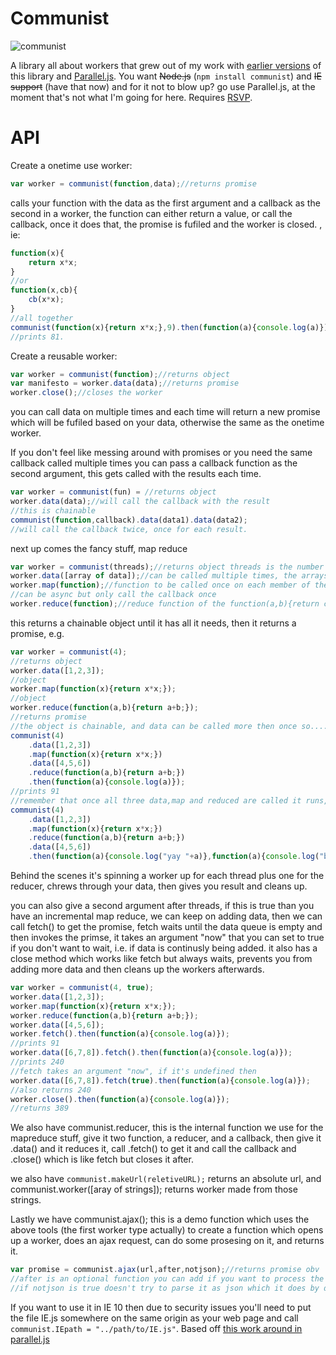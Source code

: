Communist
==========
![communist](logo.png)

A library all about workers that grew out of my work with [earlier versions](https://github.com/calvinmetcalf/communist/tree/6e920be75ab3ed9b2a36d24dd184a9945f6b4000) of  this library and [Parallel.js](https://github.com/adambom/parallel.js).  You want ~~Node.js~~ (`npm install communist`) and ~~IE support~~ (have that now) and for it not to blow up? go use Parallel.js, at the moment that's not what I'm going for here. Requires [RSVP](https://github.com/tildeio/rsvp.js).

API
===
Create a onetime use worker:

```JavaScript
var worker = communist(function,data);//returns promise
```

calls your function with the data as the first argument and a callback as the second in a worker, the function can either return a value, or call the callback, once it does that, the promise is fufiled and the worker is closed. , ie:

```JavaScript
function(x){
	return x*x;
}
//or
function(x,cb){
	cb(x*x);
}
//all together
communist(function(x){return x*x;},9).then(function(a){console.log(a)});
//prints 81.
```

Create a reusable worker:

```JavaScript
var worker = communist(function);//returns object
var manifesto = worker.data(data);//returns promise
worker.close();//closes the worker
```

you can call data on multiple times and each time will return a new promise which will be fufiled based on your data, otherwise the same as the onetime worker.

If you don't feel like messing around with promises or you need the same callback called multiple times you can pass a callback function as the second argument, this gets called with the results each time.

```JavaScript
var worker = communist(fun) = //returns object
worker.data(data);//will call the callback with the result
//this is chainable
communist(function,callback).data(data1).data(data2);
//will call the callback twice, once for each result.
```

next up comes the fancy stuff, map reduce

```Javascript
var worker = communist(threads);//returns object threads is the number of map workers, reducer will be an additional thread
worker.data([array of data]);//can be called multiple times, the arrays will be concated
worker.map(function);//function to be called once on each member of the array
//can be async but only call the callback once
worker.reduce(function);//reduce function of the function(a,b){return c};
```

this returns a chainable object until it has all it needs, then it returns a promise, e.g.

```JavaScript
var worker = communist(4);
//returns object
worker.data([1,2,3]);
//object
worker.map(function(x){return x*x;});
//object
worker.reduce(function(a,b){return a+b;});
//returns promise
//the object is chainable, and data can be called more then once so....
communist(4)
	.data([1,2,3])
	.map(function(x){return x*x;})
	.data([4,5,6])
	.reduce(function(a,b){return a+b;})
	.then(function(a){console.log(a)});
//prints 91
//remember that once all three data,map and reduced are called it runs, so the following will give you an error:
communist(4)
	.data([1,2,3])
	.map(function(x){return x*x;})
	.reduce(function(a,b){return a+b;})
	.data([4,5,6])
	.then(function(a){console.log("yay "+a)},function(a){console.log("boo "+a)});
```

Behind the scenes it's spinning a worker up for each thread plus one for the reducer, chrews through your data, then gives you result and cleans up.

you can also give a second argument after threads, if this is true than you have an incremental map reduce, we can keep on adding data, then we can call fetch() to get the promise, fetch waits until the data queue is empty and then invokes the primse, it takes an argument "now" that you can set to true if you don't want to wait, i.e. if data is continusly being added. 
it also has a close method which works like fetch but always waits, prevents you from adding more data and then cleans up the workers afterwards. 

```JavaScript
var worker = communist(4, true);
worker.data([1,2,3]);
worker.map(function(x){return x*x;});
worker.reduce(function(a,b){return a+b;});
worker.data([4,5,6]);
worker.fetch().then(function(a){console.log(a)});
//prints 91
worker.data([6,7,8]).fetch().then(function(a){console.log(a)});
//prints 240
//fetch takes an argument "now", if it's undefined then 
worker.data([6,7,8]).fetch(true).then(function(a){console.log(a)});
//also returns 240
worker.close().then(function(a){console.log(a)});
//returns 389
```

We also have communist.reducer, this is the internal function we use for the mapreduce stuff, give it two function, a reducer, and a callback, then give it .data() and it reduces it, call .fetch() to get it and call the callback and .close() which is like fetch but closes it after. 

we also have `communist.makeUrl(reletiveURL);` returns an absolute url, and communist.worker([aray of strings]); returns worker made from those strings.

Lastly we have communist.ajax(); this is a demo function which uses the above tools (the first worker type actually) to create a function which opens up a worker, does an ajax request, can do some prosesing on it, and returns it.

```JavaScript
var promise = communist.ajax(url,after,notjson);//returns promise obv
//after is an optional function you can add if you want to process the data in the other thread before returning it
//if notjson is true doesn't try to parse it as json which it does by default. 
```

If you want to use it in IE 10 then due to security issues you'll need to put the file IE.js somewhere on the same origin as your web page and call `communist.IEpath = "../path/to/IE.js"`.  Based off [this work around in parallel.js](https://github.com/adambom/parallel.js/pull/16)
